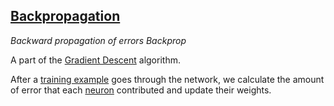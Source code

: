 ## [Backpropagation](#backpropagation)
*Backward propagation of errors*
*Backprop*

A part of the [Gradient Descent](#gradient-descent) algorithm.

After a [training example](#training-example) goes through the network, we calculate the amount of error that each [neuron](#neuron) contributed and update their weights.
